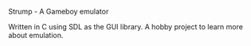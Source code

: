 Strump - A Gameboy emulator

Written in C using SDL as the GUI library. A hobby project to learn more about emulation.
